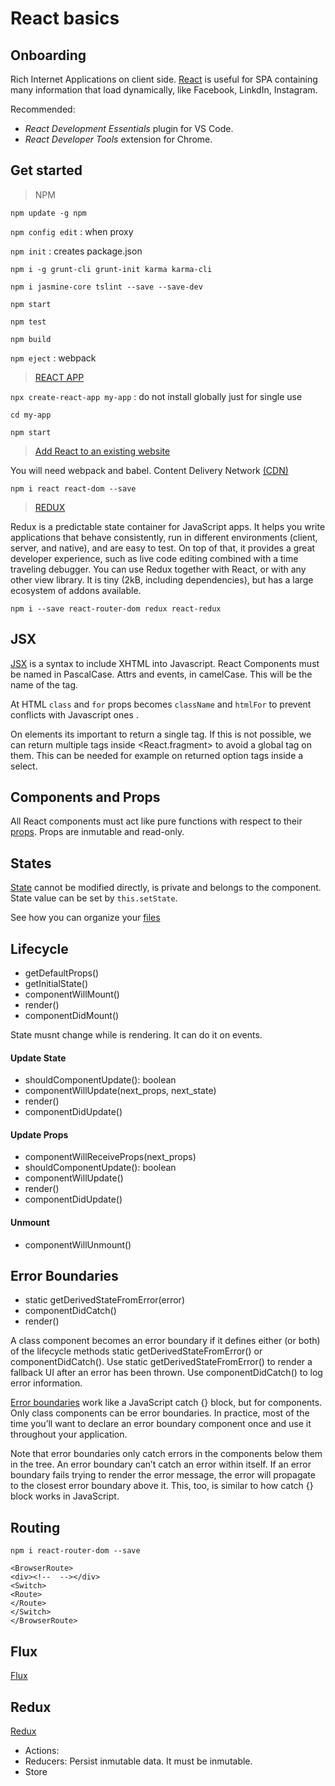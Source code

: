 # React basics

## Onboarding
Rich Internet Applications on client side. [React](https://reactjs.org/) is useful for SPA containing many information that load dynamically, like Facebook, LinkdIn, Instagram.

Recommended:
* _React Development Essentials_ plugin for VS Code.
* _React Developer Tools_ extension for Chrome.

## Get started

> NPM

```npm update -g npm```

```npm config edit``` : when proxy

```npm init``` : creates package.json

```npm i -g grunt-cli grunt-init karma karma-cli```

```npm i jasmine-core tslint --save --save-dev```

```npm start```

```npm test```

```npm build```

```npm eject``` : webpack

> [REACT APP](https://github.com/facebook/create-react-app)

```npx create-react-app my-app``` : do not install globally just for single use

```cd my-app```

```npm start```

> [Add React to an existing website](https://reactjs.org/docs/add-react-to-a-website.html)

You will need webpack and babel. Content Delivery Network [(CDN)](https://reactjs.org/docs/cdn-links.html)

```npm i react react-dom --save```

> [REDUX](https://redux.js.org/introduction/getting-started)

Redux is a predictable state container for JavaScript apps. It helps you write applications that behave consistently, run in different environments (client, server, and native), and are easy to test. On top of that, it provides a great developer experience, such as live code editing combined with a time traveling debugger. You can use Redux together with React, or with any other view library. It is tiny (2kB, including dependencies), but has a large ecosystem of addons available.

```npm i --save react-router-dom redux react-redux```

## JSX
[JSX](https://reactjs.org/docs/jsx-in-depth.html#user-defined-components-must-be-capitalized) is a syntax to include XHTML into Javascript. React Components must be named in PascalCase. Attrs and events, in camelCase. This will be the name of the tag.

At HTML `class` and `for` props becomes `className` and `htmlFor` to prevent conflicts with Javascript ones .

On elements its important to return a single tag. If this is not possible, we can return multiple tags inside <React.fragment> to avoid a global tag on them. This can be needed for example on returned option tags inside a select.

## Components and Props
All React components must act like pure functions with respect to their [props](https://reactjs.org/docs/components-and-props.html).
Props are inmutable and read-only.

## States
[State](https://reactjs.org/docs/state-and-lifecycle.html) cannot be modified directly, is private and belongs to the component. State value can be set by `this.setState`. 

See how you can organize your [files](https://medium.com/@Charles_Stover/optimal-file-structure-for-react-applications-f3e35ad0a145)

## Lifecycle
* getDefaultProps()
* getInitialState()
* componentWillMount()
* render()
* componentDidMount()

State musnt change while is rendering. It can do it on events.

#### Update State
* shouldComponentUpdate(): boolean
* componentWillUpdate(next_props, next_state)
* render()
* componentDidUpdate()
#### Update Props
* componentWillReceiveProps(next_props)
* shouldComponentUpdate(): boolean
* componentWillUpdate()
* render()
* componentDidUpdate()
#### Unmount
* componentWillUnmount()

## Error Boundaries
* static getDerivedStateFromError(error)
* componentDidCatch()
* render()

A class component becomes an error boundary if it defines either (or both) of the lifecycle methods static getDerivedStateFromError() or componentDidCatch(). Use static getDerivedStateFromError() to render a fallback UI after an error has been thrown. Use componentDidCatch() to log error information.

[Error boundaries](https://reactjs.org/docs/error-boundaries.html) work like a JavaScript catch {} block, but for components. Only class components can be error boundaries. In practice, most of the time you’ll want to declare an error boundary component once and use it throughout your application.

Note that error boundaries only catch errors in the components below them in the tree. An error boundary can’t catch an error within itself. If an error boundary fails trying to render the error message, the error will propagate to the closest error boundary above it. This, too, is similar to how catch {} block works in JavaScript.

## Routing
`npm i react-router-dom --save`
```
<BrowserRoute>
<div><!--  --></div>
<Switch>
<Route>
</Route>
</Switch>
</BrowserRoute>
```  

## Flux
[Flux](https://facebook.github.io/flux/docs/overview)

## Redux
[Redux](https://redux.js.org/introduction/core-concepts)
* Actions: 
* Reducers: Persist inmutable data. It must be inmutable.
* Store